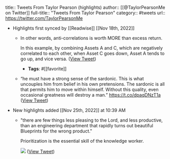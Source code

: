 title:: Tweets From Taylor Pearson (highlights)
author:: [[@TaylorPearsonMe on Twitter]]
full-title:: "Tweets From Taylor Pearson"
category:: #tweets
url:: https://twitter.com/TaylorPearsonMe

- Highlights first synced by [[Readwise]] [[Nov 18th, 2022]]
	- In other words, anti-correlations is worth MORE than excess return.
	  
	  In this example, by combining Assets A and C, which are negatively correlated to each other, when Asset C goes down, Asset A tends to go up, and vice versa. ([View Tweet](https://twitter.com/search?q=In%20other%20words%2C%20anti-correlations%20is%20worth%20MORE%20than%20excess%20return.%20%20In%20this%20example%2C%20by%20combining%20Assets%20A%20and%20C%2C%20which%20are%20negatively%20correlated%20to%20each%20other%2C%20when%20Asset%20C%20goes%20down%2C%20Asset%20A%20tends%20to%20go%20up%2C%20and%20vice%20versa.%20%28from%3A%40TaylorPearsonMe%29))
		- **Tags**: #[[favorite]]
	- “he must have a strong sense of the sardonic. This is what uncouples him from belief in his own pretensions. The sardonic is all that permits him to move within himself. Without this quality, even occasional greatness will destroy a man.” https://t.co/dpaqDNzT1a ([View Tweet](https://twitter.com/search?q=%E2%80%9Che%20must%20have%20a%20strong%20sense%20of%20the%20sardonic.%20This%20is%20what%20uncouples%20him%20from%20belief%20in%20his%20own%20pretensions.%20The%20sardonic%20is%20all%20that%20permits%20him%20to%20move%20within%20himself.%20Without%20this%20quality%2C%20even%20occasional%20greatness%20will%20destroy%20a%20man.%E2%80%9D%20h%20%28from%3A%40TaylorPearsonMe%29))
- New highlights added [[Nov 25th, 2022]] at 10:39 AM
	- "there are few things less pleasing to the Lord, and less productive, than an engineering department that rapidly turns out beautiful Blueprints for the wrong product."
	  
	  Prioritization is the essential skill of the knowledge worker. 
	  
	  ![](https://pbs.twimg.com/media/EWtZ95IWAAEdzLN.jpg) ([View Tweet](https://twitter.com/TaylorPearsonMe/status/1255195843046576129))